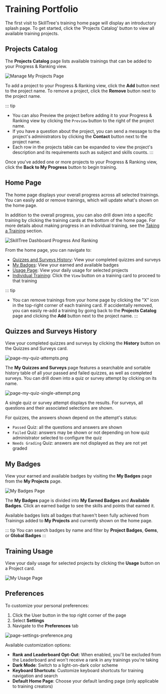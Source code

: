 # Training Portfolio

The first visit to SkillTree's training home page will display an introductory splash page. 
To get started, click the 'Projects Catalog' button to view all available training projects.

## Projects Catalog
The **Projects Catalog** page lists available trainings that can be added to your Progress & Ranking view.

![Manage My Projects Page](../screenshots/progress-and-ranking/page-progress-and-rankings-manage-my-projects.png)

To add a project to your Progress & Ranking view, click the **Add** button next to the project name. 
To remove a project, click the **Remove** button next to the project name.

::: tip
- You can also Preview the project before adding it to your Progress & Ranking view by clicking the ``Preview`` button to the right of the project name. 
- If you have a question about the project, you can send a message to the project's administrators by clicking the **Contact** button next to the project name.
- Each row in the projects table can be expanded to view the project's description and its requirements such as subject and skills counts.
:::
 
Once you've added one or more projects to your Progress & Ranking view, click the **Back to My Progress** button to begin training.

## Home Page

The home page displays your overall progress across all selected trainings. 
You can easily add or remove trainings, which will update what's shown on the home page.

In addition to the overall progress, you can also drill down into a specific training by clicking the training cards at the bottom of the home page.
For more details about making progress in an individual training, see the [Taking a Training](/training-participation/take-training.html) section.

![SkillTree Dashboard Progress And Ranking](../screenshots/progress-and-ranking/page-progress-and-rankings.png)

From the home page, you can navigate to:
- [Quizzes and Surveys History](/training-participation/training-portfolio.html#quizzes-and-surveys-history): View your completed quizzes and surveys
- [My Badges](/training-participation/training-portfolio.html#my-badges): View your earned and available badges
- [Usage Page](/training-participation/training-portfolio.html#training-usage): View your daily usage for selected projects
- [Individual Training](/training-participation/take-training.html): Click the `View` button on a training card to proceed to that training

::: tip
- You can remove trainings from your home page by clicking the "X" icon in the top-right corner of each training card.
If accidentally removed, you can easily re-add a training by going back to the **Projects Catalog** page and clicking the **Add** button next to the project name.
:::

## Quizzes and Surveys History

View your completed quizzes and surveys by clicking the **History** button on the Quizzes and Surveys card.

![page-my-quiz-attempts.png](../screenshots/progress-and-ranking/page-my-quiz-attempts.png)

The **My Quizzes and Surveys** page features a searchable and sortable history table of all your passed and failed quizzes, as well as completed surveys.
You can drill down into a quiz or survey attempt by clicking on its name.

![page-my-quiz-single-attempt.png](../screenshots/progress-and-ranking/page-my-quiz-single-attempt.png)

A single quiz or survey attempt displays the results. For surveys, all questions and their associated selections are shown.

For quizzes, the answers shown depend on the attempt's status:
- `Passed` Quiz: all the questions and answers are shown
- `Failed` Quiz: answers may be shown or not depending on how quiz administrator selected to configure the quiz
- `Needs Grading` Quiz: answers are not displayed as they are not yet graded

## My Badges

View your earned and available badges by visiting the **My Badges** page from the **My Projects** page.

![My Badges Page](../screenshots/progress-and-ranking/page-progress-and-rankings-badges.png)

The **My Badges** page is divided into **My Earned Badges** and **Available Badges**.
Click an earned badge to see the skills and points that earned it.

Available badges lists all badges that haven't been fully achieved from Trainings added to **My Projects** and currently shown on the home page.

::: tip
You can search badges by name and filter by **Project Badges**, **Gems**, or **Global Badges**
:::


## Training Usage

View your daily usage for selected projects by clicking the **Usage** button on a Project card.

![My Usage Page](../screenshots/progress-and-ranking/page-progress-and-rankings-view-my-usage.png)

## Preferences

To customize your personal preferences:

1. Click the User button in the top right corner of the page
2. Select **Settings**
3. Navigate to the **Preferences** tab

![page-settings-preference.png](../screenshots/admin/page-settings-preference.png)

Available customization options:

- **Rank and Leaderboard Opt-Out**: When enabled, you'll be excluded from the Leaderboard and won't receive a rank in any trainings you're taking
- **Dark Mode**: Switch to a light-on-dark color scheme
- **Keyboard Shortcuts**: Customize keyboard shortcuts for training navigation and search
- **Default Home Page**: Choose your default landing page (only applicable to training creators)